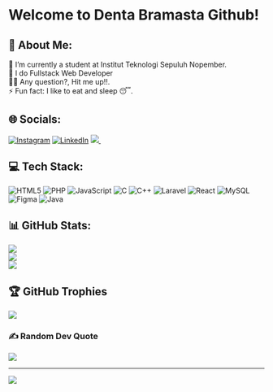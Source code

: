 # Welcome to Denta Bramasta Github!
## 💫 About Me:
🔭 I’m currently a student at Institut Teknologi Sepuluh Nopember.<br>🌱 I do Fullstack Web Developer<br>🙋‍♂️ Any question?, Hit me up!!.<br>⚡ Fun fact: I like to eat and sleep 😴.<br>


## 🌐 Socials:
[![Instagram](https://img.shields.io/badge/Instagram-%23E4405F.svg?logo=Instagram&logoColor=white)](https://instagram.com/dentabramastaa) [![LinkedIn](https://img.shields.io/badge/LinkedIn-%230077B5.svg?logo=linkedin&logoColor=white)](https://linkedin.com/in/denta-bramasta) 
  <a href="https://dentabramasta.com/" target="blank">
    <img src="https://img.shields.io/badge/website-000000?style=for-the-badge&logo=About.me&logoColor=white" />
  </a>&nbsp;&nbsp;

## 💻 Tech Stack:
![HTML5](https://img.shields.io/badge/html5-%23E34F26.svg?style=for-the-badge&logo=html5&logoColor=white) ![PHP](https://img.shields.io/badge/php-%23777BB4.svg?style=for-the-badge&logo=php&logoColor=white) ![JavaScript](https://img.shields.io/badge/javascript-%23323330.svg?style=for-the-badge&logo=javascript&logoColor=%23F7DF1E) ![C](https://img.shields.io/badge/c-%2300599C.svg?style=for-the-badge&logo=c&logoColor=white) ![C++](https://img.shields.io/badge/c++-%2300599C.svg?style=for-the-badge&logo=c%2B%2B&logoColor=white) ![Laravel](https://img.shields.io/badge/laravel-%23FF2D20.svg?style=for-the-badge&logo=laravel&logoColor=white) ![React](https://img.shields.io/badge/react-%2320232a.svg?style=for-the-badge&logo=react&logoColor=%2361DAFB) ![MySQL](https://img.shields.io/badge/mysql-%2300f.svg?style=for-the-badge&logo=mysql&logoColor=white) 	![Figma](https://img.shields.io/badge/figma-%23F24E1E.svg?style=for-the-badge&logo=figma&logoColor=white) ![Java](https://img.shields.io/badge/java-%23ED8B00.svg?style=for-the-badge&logo=java&logoColor=white)
## 📊 GitHub Stats:
![](https://github-readme-stats.vercel.app/api?username=MipanZuu&theme=dark&hide_border=false&include_all_commits=true&count_private=true)<br/>
![](https://github-readme-streak-stats.herokuapp.com/?user=MipanZuu&theme=dark&hide_border=false)<br/>
![](https://github-readme-stats.vercel.app/api/top-langs/?username=MipanZuu&theme=dark&hide_border=false&include_all_commits=true&count_private=true&layout=compact)

## 🏆 GitHub Trophies
![](https://github-profile-trophy.vercel.app/?username=MipanZuu&theme=darkhub&no-frame=false&no-bg=false&margin-w=4)

### ✍️ Random Dev Quote
![](https://quotes-github-readme.vercel.app/api?type=vetical&theme=tokyonight)

---
[![](https://visitcount.itsvg.in/api?id=MipanZuu&icon=7&color=0)](https://visitcount.itsvg.in)

<!-- Proudly created with GPRM ( https://gprm.itsvg.in ) -->
